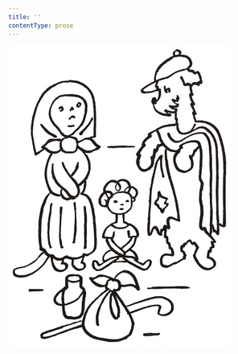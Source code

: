 ```yaml
---
title: ''
contentType: prose
---
```


<section>

![povidani_o_pejskovi_a_kocicce_044](./resources/povidani_o_pejskovi_a_kocicce_044.jpg)

</section>
